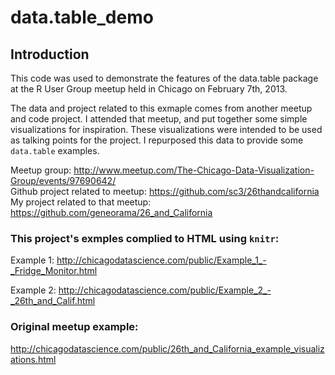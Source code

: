 data.table_demo
===============

## Introduction

This code was used to demonstrate the features of the data.table package at the R User Group meetup held in Chicago on February 7th, 2013.

The data and project related to this exmaple comes from another meetup and code project.  I attended that meetup, and put together some simple visualizations for inspiration.  These visualizations were intended to be used as talking points for the project.  I repurposed this data to provide some `data.table` examples.

Meetup group: http://www.meetup.com/The-Chicago-Data-Visualization-Group/events/97690642/ <br>
Github project related to meetup: https://github.com/sc3/26thandcalifornia <br>
My project related to that meetup: https://github.com/geneorama/26_and_California <br>


### This project's exmples complied to HTML using `knitr`:

Example 1: http://chicagodatascience.com/public/Example_1_-_Fridge_Monitor.html

Example 2: http://chicagodatascience.com/public/Example_2_-_26th_and_Calif.html

### Original meetup example: 

http://chicagodatascience.com/public/26th_and_California_example_visualizations.html



